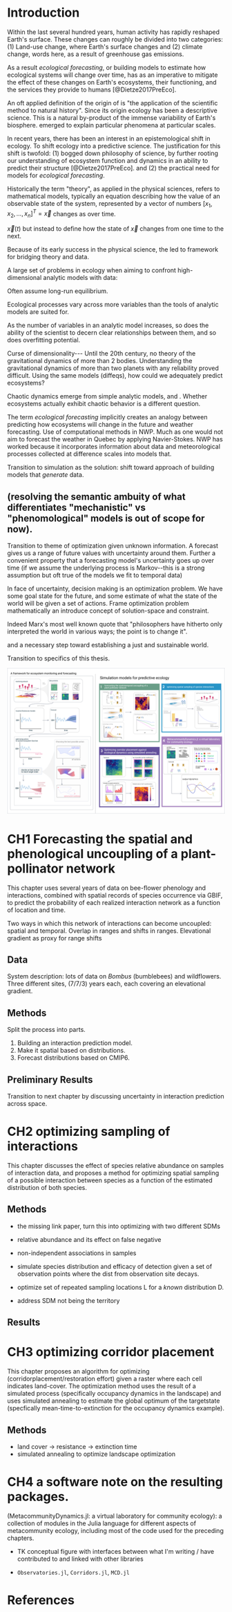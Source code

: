 # Introduction


Within the last several hundred years, human activity has rapidly
reshaped Earth's surface. These changes can roughly be divided into
two categories: (1) Land-use change, where Earth's surface changes and
(2) climate change, words here, as a result of greenhouse gas
emissions.

As a result _ecological forecasting_, or building models to
estimate how ecological systems will change over time, has as an
imperative to mitigate the effect of these changes on Earth's
ecosystems, their functioning, and the services they provide to
humans  [@Dietze2017PreEco].

An oft applied definition of the origin of  is "the application
of the scientific method to natural history". Since its origin ecology
has been a descriptive science. This is a natural by-product of the
immense variability of Earth's biosphere.
emerged to explain particular phenomena at particular scales.

In recent years, there has been an interest in an epistemological
shift in ecology. To shift ecology into a predictive science. The
justification for this shift is twofold: (1) bogged down philosophy of
science, by further rooting our understanding of ecosystem function
and dynamics in an ability to predict their structure
[@Dietze2017PreEco]. and (2) the practical need for models for
_ecological forecasting_.


Historically the term "theory", as applied in the physical sciences,
refers to mathematical models, typically an equation describing how
the value of an observable state of the system, represented by a
vector of numbers $[x_1, x_2, \dots, x_n]^T = \vec{x}$ changes as over
time.

$\vec{x}(t)$ but instead to define how the state of $\vec{x}$ changes
from one time to the next.

Because of its early success in the physical science, the led to
framework for bridging theory and data.


A large set of problems in ecology when aiming to confront high-dimensional
analytic models with data:

Often assume long-run equilibrium.

Ecological processes vary across more variables than the tools of
analytic models are suited for.

As the number of variables in an analytic model increases, so does the
ability of the scientist to decern clear relationships between them,
and so does overfitting potential.

Curse of dimensionality---
Until the 20th century, no theory of the gravitational dynamics of
more than 2 bodies. Understanding the gravitational dynamics of more
than two planets with any reliability proved difficult. Using the same
models (diffeqs), how could we adequately predict ecosystems?

Chaotic dynamics emerge from simple analytic models, and .
Whether ecosystems actually exhibit chaotic behavior is a different question.

The term _ecological forecasting_ implicitly creates an analogy
between predicting how ecosystems will change in the future and
weather forecasting. Use of computational methods in NWP. Much as one
would not aim to forecast the weather in Quebec by applying
Navier-Stokes. NWP has worked because it incorporates information
about data and meteorological processes collected at  difference
scales into models that.

Transition to simulation as the solution: shift toward approach of
building models that _generate_ data.



(resolving the semantic ambuity of what differentiates "mechanistic"
vs "phenomological" models is out of scope for now).
----


Transition to theme of optimization given unknown information. A
forecast gives us a range of future values with uncertainty around
them. Further a convenient property that a forecasting model's
uncertainty goes up over time (if we assume the underlying process is
Markov--this is a strong assumption but oft true of the models we fit
to temporal data)

In face of uncertainty, decision making is an optimization problem.
We have some goal state for the future, and some estimate of what
the state of the world will be given a set of actions.
Frame optimization problem mathematically an introduce concept of
solution-space and constraint.


Indeed Marx's most well known quote that "philosophers have hitherto
only interpreted the world in various ways; the point is to change it".

and a necessary step toward establishing a just and sustainable world.

Transition to specifics of this thesis.



![thesis concept](./figures/thesisconcept.png)

# CH1 Forecasting the spatial and phenological uncoupling of a plant-pollinator network

This chapter uses several years of data on bee-flower phenology and
interactions, combined with spatial records of species occurrence via
GBIF, to predict the probability of each realized interaction network
as a function of location and time.


Two ways in which this network of interactions can become uncoupled:
spatial and temporal.
Overlap in ranges and shifts in ranges. Elevational gradient as proxy
for range shifts

## Data

System description: lots of data on _Bombus_ (bumblebees) and wildflowers.
Three different sites, (7/7/3) years each, each covering an elevational
gradient.

## Methods

Split the process into parts.

1) Building an interaction prediction model.
2) Make it spatial based on distributions.
3) Forecast distributions based on CMIP6.

## Preliminary Results

Transition to next chapter by discussing uncertainty in interaction
prediction across space.

# CH2 optimizing sampling of interactions

This chapter discusses the effect of species relative abundance on
samples of interaction data, and proposes a method for optimizing
spatial sampling of a possible interaction between species as a
function of the estimated distribution of both species.



## Methods

- the missing link paper, turn this into optimizing with two different SDMs
- relative abundance and its effect on false negative
- non-independent associations in samples

- simulate species distribution and efficacy of detection given a set of
observation points where the dist from observation site decays.
- optimize set of repeated sampling locations L for a _known_ distribution D.
- address SDM not being the territory


## Results

# CH3 optimizing corridor placement
This chapter proposes an algorithm for optimizing (corridorplacement/restoration effort) given a raster where each cell indicates land-cover. The optimization method uses the result of a simulated process (specifically occupancy dynamics in the landscape) and uses simulated annealing to estimate the global optimum of the targetstate (specfically mean-time-to-extinction for the occupancy dynamics example).


## Methods

- land cover -> resistance -> extinction time
- simulated annealing to optimize landscape optimization

# CH4 a software note on the resulting packages.
(MetacommunityDynamics.jl: a virtual laboratory for community ecology): a collection of modules in the Julia language for different aspects of metacommunity ecology, including most of the code used for the preceding chapters.


- TK conceptual figure with interfaces between what I'm writing / have contributed
to and linked with other libraries

- `Observatories.jl`, `Corridors.jl`, `MCD.jl`


# References
